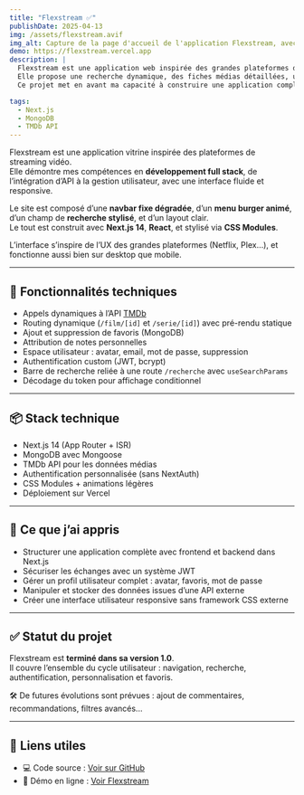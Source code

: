 ```yaml
---
title: "Flexstream ✅"
publishDate: 2025-04-13
img: /assets/flexstream.avif
img_alt: Capture de la page d'accueil de l'application Flexstream, avec navbar dégradée et menu responsive.
demo: https://flexstream.vercel.app
description: |
  Flexstream est une application web inspirée des grandes plateformes de streaming, développée avec Next.js 14.
  Elle propose une recherche dynamique, des fiches médias détaillées, une authentification sécurisée et une interface responsive soignée.
  Ce projet met en avant ma capacité à construire une application complète, connectée à une API externe, avec une gestion utilisateur personnalisée.

tags:
  - Next.js
  - MongoDB
  - TMDb API
---
```


Flexstream est une application vitrine inspirée des plateformes de streaming vidéo.  
Elle démontre mes compétences en **développement full stack**, de l’intégration d’API à la gestion utilisateur, avec une interface fluide et responsive.

Le site est composé d’une **navbar fixe dégradée**, d’un **menu burger animé**, d’un champ de **recherche stylisé**, et d’un layout clair.  
Le tout est construit avec **Next.js 14**, **React**, et stylisé via **CSS Modules**.

L’interface s’inspire de l’UX des grandes plateformes (Netflix, Plex…), et fonctionne aussi bien sur desktop que mobile.

---

## 🔧 Fonctionnalités techniques

- Appels dynamiques à l’API [TMDb](https://www.themoviedb.org/)
- Routing dynamique (`/film/[id]` et `/serie/[id]`) avec pré-rendu statique
- Ajout et suppression de favoris (MongoDB)
- Attribution de notes personnelles
- Espace utilisateur : avatar, email, mot de passe, suppression
- Authentification custom (JWT, bcrypt)
- Barre de recherche reliée à une route `/recherche` avec `useSearchParams`
- Décodage du token pour affichage conditionnel

---

## 📦 Stack technique

- Next.js 14 (App Router + ISR)
- MongoDB avec Mongoose
- TMDb API pour les données médias
- Authentification personnalisée (sans NextAuth)
- CSS Modules + animations légères
- Déploiement sur Vercel

---

## 🤖 Ce que j’ai appris

- Structurer une application complète avec frontend et backend dans Next.js
- Sécuriser les échanges avec un système JWT
- Gérer un profil utilisateur complet : avatar, favoris, mot de passe
- Manipuler et stocker des données issues d’une API externe
- Créer une interface utilisateur responsive sans framework CSS externe

---

## ✅ Statut du projet

Flexstream est **terminé dans sa version 1.0**.  
Il couvre l’ensemble du cycle utilisateur : navigation, recherche, authentification, personnalisation et favoris.

🛠️ De futures évolutions sont prévues : ajout de commentaires, recommandations, filtres avancés...

---

## 🔗 Liens utiles

- 💻 Code source : [Voir sur GitHub](https://github.com/vincent-devFullStack/flexstream.git)
- 🚀 Démo en ligne : [Voir Flexstream](https://flexstream.vercel.app)

